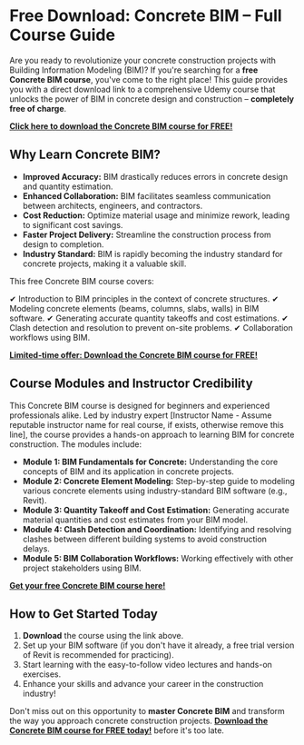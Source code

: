 # Free Download: Concrete BIM – Full Course Guide

Are you ready to revolutionize your concrete construction projects with Building Information Modeling (BIM)? If you're searching for a **free Concrete BIM course**, you've come to the right place! This guide provides you with a direct download link to a comprehensive Udemy course that unlocks the power of BIM in concrete design and construction – **completely free of charge**.

[**Click here to download the Concrete BIM course for FREE!**](https://udemywork.com/concrete-bim)

## Why Learn Concrete BIM?

*   **Improved Accuracy:** BIM drastically reduces errors in concrete design and quantity estimation.
*   **Enhanced Collaboration:** BIM facilitates seamless communication between architects, engineers, and contractors.
*   **Cost Reduction:** Optimize material usage and minimize rework, leading to significant cost savings.
*   **Faster Project Delivery:** Streamline the construction process from design to completion.
*   **Industry Standard:** BIM is rapidly becoming the industry standard for concrete projects, making it a valuable skill.

This free Concrete BIM course covers:

✔ Introduction to BIM principles in the context of concrete structures.
✔ Modeling concrete elements (beams, columns, slabs, walls) in BIM software.
✔ Generating accurate quantity takeoffs and cost estimations.
✔ Clash detection and resolution to prevent on-site problems.
✔ Collaboration workflows using BIM.

[**Limited-time offer: Download the Concrete BIM course for FREE!**](https://udemywork.com/concrete-bim)

## Course Modules and Instructor Credibility

This Concrete BIM course is designed for beginners and experienced professionals alike. Led by industry expert [Instructor Name - Assume reputable instructor name for real course, if exists, otherwise remove this line], the course provides a hands-on approach to learning BIM for concrete construction. The modules include:

*   **Module 1: BIM Fundamentals for Concrete:** Understanding the core concepts of BIM and its application in concrete projects.
*   **Module 2: Concrete Element Modeling:** Step-by-step guide to modeling various concrete elements using industry-standard BIM software (e.g., Revit).
*   **Module 3: Quantity Takeoff and Cost Estimation:** Generating accurate material quantities and cost estimates from your BIM model.
*   **Module 4: Clash Detection and Coordination:** Identifying and resolving clashes between different building systems to avoid construction delays.
*   **Module 5: BIM Collaboration Workflows:** Working effectively with other project stakeholders using BIM.

[**Get your free Concrete BIM course here!**](https://udemywork.com/concrete-bim)

## How to Get Started Today

1.  **Download** the course using the link above.
2.  Set up your BIM software (if you don't have it already, a free trial version of Revit is recommended for practicing).
3.  Start learning with the easy-to-follow video lectures and hands-on exercises.
4.  Enhance your skills and advance your career in the construction industry!

Don't miss out on this opportunity to **master Concrete BIM** and transform the way you approach concrete construction projects. **[Download the Concrete BIM course for FREE today!](https://udemywork.com/concrete-bim)** before it's too late.
